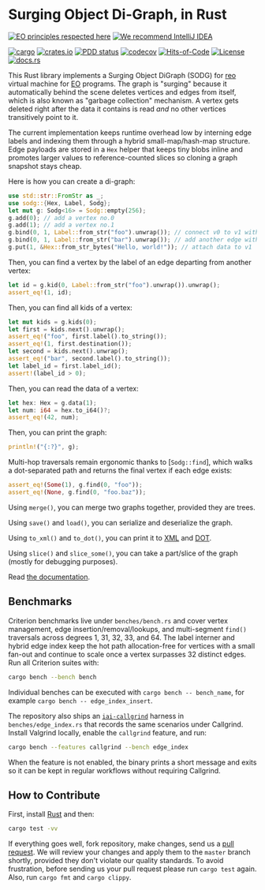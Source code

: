# Surging Object Di-Graph, in Rust

[![EO principles respected here](https://www.elegantobjects.org/badge.svg)](https://www.elegantobjects.org)
[![We recommend IntelliJ IDEA](https://www.elegantobjects.org/intellij-idea.svg)](https://www.jetbrains.com/idea/)

[![cargo](https://github.com/objectionary/sodg/actions/workflows/cargo.yml/badge.svg)](https://github.com/objectionary/sodg/actions/workflows/cargo.yml)
[![crates.io](https://img.shields.io/crates/v/sodg.svg)](https://crates.io/crates/sodg)
[![PDD status](https://www.0pdd.com/svg?name=objectionary/sodg)](https://www.0pdd.com/p?name=objectionary/sodg)
[![codecov](https://codecov.io/gh/objectionary/sodg/branch/master/graph/badge.svg)](https://codecov.io/gh/objectionary/sodg)
[![Hits-of-Code](https://hitsofcode.com/github/objectionary/sodg)](https://hitsofcode.com/view/github/objectionary/sodg)
[![License](https://img.shields.io/badge/license-MIT-green.svg)](https://github.com/objectionary/sodg/blob/master/LICENSE.txt)
[![docs.rs](https://img.shields.io/docsrs/sodg)](https://docs.rs/sodg/latest/sodg/)

This Rust library implements a Surging Object DiGraph (SODG) for
[reo](https://github.com/objectionary/reo) virtual machine for
[EO](https://www.eolang.org) programs. The graph is "surging" because
it automatically behind the scene deletes vertices and edges from itself,
which is also known as "garbage collection" mechanism. A vertex gets deleted
right after the data it contains is read _and_ no other vertices
transitively point to it.

The current implementation keeps runtime overhead low by interning edge labels
and indexing them through a hybrid small-map/hash-map structure. Edge payloads
are stored in a `Hex` helper that keeps tiny blobs inline and promotes larger
values to reference-counted slices so cloning a graph snapshot stays cheap.

Here is how you can create a di-graph:

```rust
use std::str::FromStr as _;
use sodg::{Hex, Label, Sodg};
let mut g: Sodg<16> = Sodg::empty(256);
g.add(0); // add a vertex no.0
g.add(1); // add a vertex no.1
g.bind(0, 1, Label::from_str("foo").unwrap()); // connect v0 to v1 with label "foo"
g.bind(0, 1, Label::from_str("bar").unwrap()); // add another edge with label "bar"
g.put(1, &Hex::from_str_bytes("Hello, world!")); // attach data to v1
```

Then, you can find a vertex by the label of an edge departing
from another vertex:

```rust
let id = g.kid(0, Label::from_str("foo").unwrap()).unwrap();
assert_eq!(1, id);
```

Then, you can find all kids of a vertex:

```rust
let mut kids = g.kids(0);
let first = kids.next().unwrap();
assert_eq!("foo", first.label().to_string());
assert_eq!(1, first.destination());
let second = kids.next().unwrap();
assert_eq!("bar", second.label().to_string());
let label_id = first.label_id();
assert!(label_id > 0);
```

Then, you can read the data of a vertex:

```rust
let hex: Hex = g.data(1);
let num: i64 = hex.to_i64()?;
assert_eq!(42, num);
```

Then, you can print the graph:

```rust
println!("{:?}", g);
```

Multi-hop traversals remain ergonomic thanks to [`Sodg::find`], which walks a
dot-separated path and returns the final vertex if each edge exists:

```rust
assert_eq!(Some(1), g.find(0, "foo"));
assert_eq!(None, g.find(0, "foo.baz"));
```

Using `merge()`, you can merge two graphs together, provided they are trees.

Using `save()` and `load()`, you can serialize and deserialize the graph.

Using `to_xml()` and `to_dot()`, you can print it to
[XML](https://en.wikipedia.org/wiki/XML) and
[DOT](https://graphviz.org/doc/info/lang.html).

Using `slice()` and `slice_some()`, you can take a part/slice
of the graph (mostly for debugging purposes).

Read [the documentation](https://docs.rs/sodg/latest/sodg/).

## Benchmarks

Criterion benchmarks live under `benches/bench.rs` and cover vertex management,
edge insertion/removal/lookups, and multi-segment `find()` traversals across
degrees 1, 31, 32, 33, and 64. The label interner and hybrid edge index keep the
hot path allocation-free for vertices with a small fan-out and continue to scale
once a vertex surpasses 32 distinct edges. Run all Criterion suites with:

```bash
cargo bench --bench bench
```

Individual benches can be executed with `cargo bench -- bench_name`, for
example `cargo bench -- edge_index_insert`.

The repository also ships an [`iai-callgrind`](https://github.com/iai-callgrind/iai-callgrind)
harness in `benches/edge_index.rs` that records the same scenarios under
Callgrind. Install Valgrind locally, enable the `callgrind` feature, and run:

```bash
cargo bench --features callgrind --bench edge_index
```

When the feature is not enabled, the binary prints a short message and exits so
it can be kept in regular workflows without requiring Callgrind.

## How to Contribute

First, install [Rust](https://www.rust-lang.org/tools/install) and then:

```bash
cargo test -vv
```

If everything goes well, fork repository, make changes, send us a
[pull request](https://www.yegor256.com/2014/04/15/github-guidelines.html).
We will review your changes and apply them to the `master` branch shortly,
provided they don't violate our quality standards. To avoid frustration,
before sending us your pull request please run `cargo test` again. Also,
run `cargo fmt` and `cargo clippy`.
